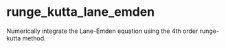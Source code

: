 # runge_kutta_lane_emden
Numerically integrate the Lane-Emden equation using the 4th order runge-kutta method.
